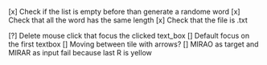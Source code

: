 [x] Check if the list is empty before than generate a randome word
[x] Check that all the word has the same length
[x] Check that the file is .txt

[?] Delete mouse click that focus the clicked text_box
[] Default focus on the first textbox
[] Moving between tile with arrows?
[] MIRAO as target and MIRAR as input fail because last R is yellow